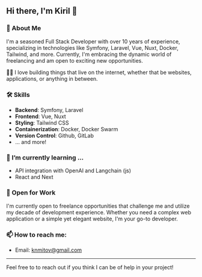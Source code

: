 ## Hi there, I'm Kiril 👋

### 🚀 About Me
I'm a seasoned Full Stack Developer with over 10 years of experience, specializing in technologies like Symfony, Laravel, Vue, Nuxt, Docker, Tailwind, and more. Currently, I'm embracing the dynamic world of freelancing and am open to exciting new opportunities.

👨‍💻 I love building things that live on the internet, whether that be websites, applications, or anything in between.

### 🛠 Skills
- **Backend**: Symfony, Laravel
- **Frontend**: Vue, Nuxt
- **Styling**: Tailwind CSS
- **Containerization**: Docker, Docker Swarm
- **Version Control**: Github, GitLab
- ... and more!

### 🌱 I’m currently learning ...
- API integration with OpenAI and Langchain (js)
- React and Next

### 💼 Open for Work
I'm currently open to freelance opportunities that challenge me and utilize my decade of development experience. Whether you need a complex web application or a simple yet elegant website, I'm your go-to developer.

### 📫 How to reach me:
- Email: knmitov@gmail.com

---

Feel free to to reach out if you think I can be of help in your project!
